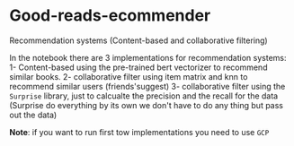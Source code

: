 # Good-reads-ecommender
Recommendation systems (Content-based and collaborative filtering)

In the notebook there are 3 implementations for recommendation systems:
  1- Content-based using the pre-trained bert vectorizer to recommend similar books.
  2- collaborative filter using item matrix and knn to recommend similar users (friends'suggest)
  3- collaborative filter using the `Surprise` library, just to calcualte the precision and the recall for the data (Surprise do everything by its own we don't have to do any thing but pass out the data)

**Note**: if you want to run first tow implementations you need to use `GCP`

